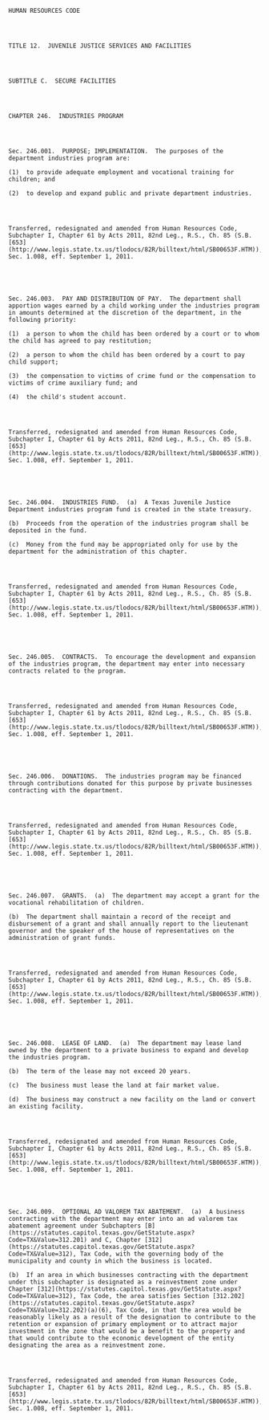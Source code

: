 ﻿
    
    
    	
    					
    
    
    HUMAN RESOURCES CODE
    
      
    
    
    TITLE 12.  JUVENILE JUSTICE SERVICES AND FACILITIES
    
      
    
    
    SUBTITLE C.  SECURE FACILITIES
    
      
    
    
    CHAPTER 246.  INDUSTRIES PROGRAM
    
      
    
    
    Sec. 246.001.  PURPOSE; IMPLEMENTATION.  The purposes of the department industries program are:
    
    (1)  to provide adequate employment and vocational training for children; and
    
    (2)  to develop and expand public and private department industries.
    
    
    
    
    Transferred, redesignated and amended from Human Resources Code, Subchapter I, Chapter 61 by Acts 2011, 82nd Leg., R.S., Ch. 85 (S.B. [653](http://www.legis.state.tx.us/tlodocs/82R/billtext/html/SB00653F.HTM)), Sec. 1.008, eff. September 1, 2011.
    
    
    
    
    
    Sec. 246.003.  PAY AND DISTRIBUTION OF PAY.  The department shall apportion wages earned by a child working under the industries program in amounts determined at the discretion of the department, in the following priority:
    
    (1)  a person to whom the child has been ordered by a court or to whom the child has agreed to pay restitution;
    
    (2)  a person to whom the child has been ordered by a court to pay child support;
    
    (3)  the compensation to victims of crime fund or the compensation to victims of crime auxiliary fund; and
    
    (4)  the child's student account.
    
    
    
    
    Transferred, redesignated and amended from Human Resources Code, Subchapter I, Chapter 61 by Acts 2011, 82nd Leg., R.S., Ch. 85 (S.B. [653](http://www.legis.state.tx.us/tlodocs/82R/billtext/html/SB00653F.HTM)), Sec. 1.008, eff. September 1, 2011.
    
    
    
    
    
    Sec. 246.004.  INDUSTRIES FUND.  (a)  A Texas Juvenile Justice Department industries program fund is created in the state treasury.
    
    (b)  Proceeds from the operation of the industries program shall be deposited in the fund.
    
    (c)  Money from the fund may be appropriated only for use by the department for the administration of this chapter.
    
    
    
    
    Transferred, redesignated and amended from Human Resources Code, Subchapter I, Chapter 61 by Acts 2011, 82nd Leg., R.S., Ch. 85 (S.B. [653](http://www.legis.state.tx.us/tlodocs/82R/billtext/html/SB00653F.HTM)), Sec. 1.008, eff. September 1, 2011.
    
    
    
    
    
    Sec. 246.005.  CONTRACTS.  To encourage the development and expansion of the industries program, the department may enter into necessary contracts related to the program.
    
    
    
    
    Transferred, redesignated and amended from Human Resources Code, Subchapter I, Chapter 61 by Acts 2011, 82nd Leg., R.S., Ch. 85 (S.B. [653](http://www.legis.state.tx.us/tlodocs/82R/billtext/html/SB00653F.HTM)), Sec. 1.008, eff. September 1, 2011.
    
    
    
    
    
    Sec. 246.006.  DONATIONS.  The industries program may be financed through contributions donated for this purpose by private businesses contracting with the department.
    
    
    
    
    Transferred, redesignated and amended from Human Resources Code, Subchapter I, Chapter 61 by Acts 2011, 82nd Leg., R.S., Ch. 85 (S.B. [653](http://www.legis.state.tx.us/tlodocs/82R/billtext/html/SB00653F.HTM)), Sec. 1.008, eff. September 1, 2011.
    
    
    
    
    
    Sec. 246.007.  GRANTS.  (a)  The department may accept a grant for the vocational rehabilitation of children.
    
    (b)  The department shall maintain a record of the receipt and disbursement of a grant and shall annually report to the lieutenant governor and the speaker of the house of representatives on the administration of grant funds.
    
    
    
    
    Transferred, redesignated and amended from Human Resources Code, Subchapter I, Chapter 61 by Acts 2011, 82nd Leg., R.S., Ch. 85 (S.B. [653](http://www.legis.state.tx.us/tlodocs/82R/billtext/html/SB00653F.HTM)), Sec. 1.008, eff. September 1, 2011.
    
    
    
    
    
    Sec. 246.008.  LEASE OF LAND.  (a)  The department may lease land owned by the department to a private business to expand and develop the industries program.
    
    (b)  The term of the lease may not exceed 20 years.
    
    (c)  The business must lease the land at fair market value.
    
    (d)  The business may construct a new facility on the land or convert an existing facility.
    
    
    
    
    Transferred, redesignated and amended from Human Resources Code, Subchapter I, Chapter 61 by Acts 2011, 82nd Leg., R.S., Ch. 85 (S.B. [653](http://www.legis.state.tx.us/tlodocs/82R/billtext/html/SB00653F.HTM)), Sec. 1.008, eff. September 1, 2011.
    
    
    
    
    
    Sec. 246.009.  OPTIONAL AD VALOREM TAX ABATEMENT.  (a)  A business contracting with the department may enter into an ad valorem tax abatement agreement under Subchapters [B](https://statutes.capitol.texas.gov/GetStatute.aspx?Code=TX&Value=312.201) and C, Chapter [312](https://statutes.capitol.texas.gov/GetStatute.aspx?Code=TX&Value=312), Tax Code, with the governing body of the municipality and county in which the business is located.
    
    (b)  If an area in which businesses contracting with the department under this subchapter is designated as a reinvestment zone under Chapter [312](https://statutes.capitol.texas.gov/GetStatute.aspx?Code=TX&Value=312), Tax Code, the area satisfies Section [312.202](https://statutes.capitol.texas.gov/GetStatute.aspx?Code=TX&Value=312.202)(a)(6), Tax Code, in that the area would be reasonably likely as a result of the designation to contribute to the retention or expansion of primary employment or to attract major investment in the zone that would be a benefit to the property and that would contribute to the economic development of the entity designating the area as a reinvestment zone.
    
    
    
    
    Transferred, redesignated and amended from Human Resources Code, Subchapter I, Chapter 61 by Acts 2011, 82nd Leg., R.S., Ch. 85 (S.B. [653](http://www.legis.state.tx.us/tlodocs/82R/billtext/html/SB00653F.HTM)), Sec. 1.008, eff. September 1, 2011.
    
    
    
    
    				

